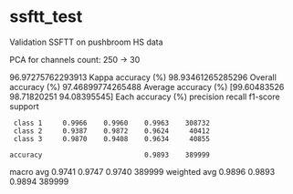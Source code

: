 # ssftt_test
Validation SSFTT on pushbroom HS data

PCA for channels count: 250 -> 30


96.97275762293913 Kappa accuracy (%)
98.93461265285296 Overall accuracy (%)
97.46899774265488 Average accuracy (%)
[99.60483526 98.71820251 94.08395545] Each accuracy (%)
              precision    recall  f1-score   support

     class 1     0.9966    0.9960    0.9963    308732
     class 2     0.9387    0.9872    0.9624     40412
     class 3     0.9870    0.9408    0.9634     40855

    accuracy                         0.9893    389999
   macro avg     0.9741    0.9747    0.9740    389999
weighted avg     0.9896    0.9893    0.9894    389999
